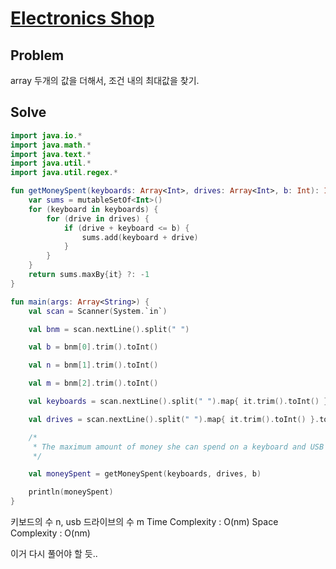 # [Electronics Shop](https://www.hackerrank.com/challenges/electronics-shop/problem)
## Problem
array 두개의 값을 더해서, 조건 내의 최대값을 찾기.
## Solve
```kotlin
import java.io.*
import java.math.*
import java.text.*
import java.util.*
import java.util.regex.*

fun getMoneySpent(keyboards: Array<Int>, drives: Array<Int>, b: Int): Int {
    var sums = mutableSetOf<Int>()
    for (keyboard in keyboards) {
        for (drive in drives) {
            if (drive + keyboard <= b) {
                sums.add(keyboard + drive)
            }
        }
    }
    return sums.maxBy{it} ?: -1
}

fun main(args: Array<String>) {
    val scan = Scanner(System.`in`)

    val bnm = scan.nextLine().split(" ")

    val b = bnm[0].trim().toInt()

    val n = bnm[1].trim().toInt()

    val m = bnm[2].trim().toInt()

    val keyboards = scan.nextLine().split(" ").map{ it.trim().toInt() }.toTypedArray()

    val drives = scan.nextLine().split(" ").map{ it.trim().toInt() }.toTypedArray()

    /*
     * The maximum amount of money she can spend on a keyboard and USB drive, or -1 if she can't purchase both items
     */

    val moneySpent = getMoneySpent(keyboards, drives, b)

    println(moneySpent)
}
```
키보드의 수 n, usb 드라이브의 수 m
Time Complexity : O(nm)
Space Complexity : O(nm)

이거 다시 풀어야 할 듯..
